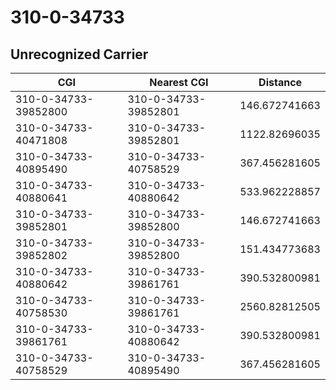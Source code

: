 # 310-0-34733
## Unrecognized Carrier


| CGI | Nearest CGI | Distance |
|-----|-------------|----------|
| 310-0-34733-39852800 | 310-0-34733-39852801 | 146.672741663 |
| 310-0-34733-40471808 | 310-0-34733-39852801 | 1122.82696035 |
| 310-0-34733-40895490 | 310-0-34733-40758529 | 367.456281605 |
| 310-0-34733-40880641 | 310-0-34733-40880642 | 533.962228857 |
| 310-0-34733-39852801 | 310-0-34733-39852800 | 146.672741663 |
| 310-0-34733-39852802 | 310-0-34733-39852800 | 151.434773683 |
| 310-0-34733-40880642 | 310-0-34733-39861761 | 390.532800981 |
| 310-0-34733-40758530 | 310-0-34733-39861761 | 2560.82812505 |
| 310-0-34733-39861761 | 310-0-34733-40880642 | 390.532800981 |
| 310-0-34733-40758529 | 310-0-34733-40895490 | 367.456281605 |
